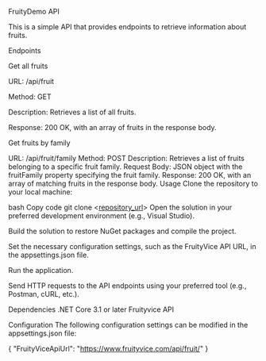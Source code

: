 FruityDemo API

This is a simple API that provides endpoints to retrieve information about fruits.

Endpoints

Get all fruits

URL: /api/fruit

Method: GET

Description: Retrieves a list of all fruits.

Response: 200 OK, with an array of fruits in the response body.

Get fruits by family

URL: /api/fruit/family
Method: POST
Description: Retrieves a list of fruits belonging to a specific fruit family.
Request Body: JSON object with the fruitFamily property specifying the fruit family.
Response: 200 OK, with an array of matching fruits in the response body.
Usage
Clone the repository to your local machine:

bash
Copy code
git clone <[repository_url](https://github.com/vi-pin/FruityDemo)>
Open the solution in your preferred development environment (e.g., Visual Studio).

Build the solution to restore NuGet packages and compile the project.

Set the necessary configuration settings, such as the FruityVice API URL, in the appsettings.json file.

Run the application.

Send HTTP requests to the API endpoints using your preferred tool (e.g., Postman, cURL, etc.).

Dependencies
.NET Core 3.1 or later
Fruityvice API


Configuration
The following configuration settings can be modified in the appsettings.json file:

{
  "FruityViceApiUrl": "https://www.fruityvice.com/api/fruit/"
}
